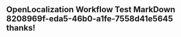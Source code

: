 <properties
ms.topic="hero-topic"
ms.test1="hero-topic"
ms.test2="test"/>

## OpenLocalization Workflow Test MarkDown 8208969f-eda5-46b0-a1fe-7558d41e5645 thanks!
